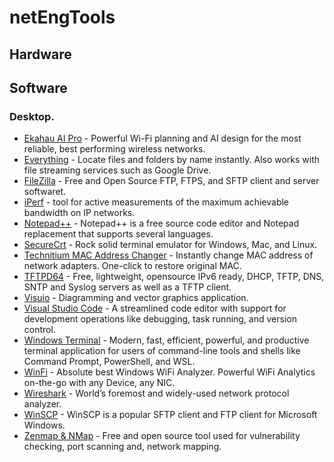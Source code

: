 # netEngTools

## Hardware

## Software

### Desktop.

- [Ekahau AI Pro](https://www.ekahau.com/products/ekahau-connect/ai-pro/) -  Powerful Wi-Fi planning and AI design for the most reliable, best performing wireless networks. </br>
- [Everything](https://www.voidtools.com/) - Locate files and folders by name instantly. Also works with file streaming services such as Google Drive.</br>
- [FileZilla](https://filezilla-project.org/) - Free and Open Source FTP, FTPS, and SFTP client and server softwaret.</br>
- [iPerf](https://iperf.fr/) -  tool for active measurements of the maximum achievable bandwidth on IP networks. </br>
- [Notepad++](https://notepad-plus-plus.org/downloads/) - Notepad++ is a free source code editor and Notepad replacement that supports several languages.</br>
- [SecureCrt](https://www.vandyke.com/cgi-bin/releases.php?product=securecrt) - Rock solid terminal emulator for Windows, Mac, and Linux. </br>
- [Technitium MAC Address Changer](https://technitium.com/tmac/) - Instantly change MAC address of network adapters. One-click to restore original MAC. </br>
- [TFTPD64](https://pjo2.github.io/tftpd64/) - Free, lightweight, opensource IPv6 ready, DHCP, TFTP, DNS, SNTP and Syslog servers as well as a TFTP client. </br>
- [Visuio](https://www.microsoft.com/en-us/microsoft-365/visio/flowchart-software) - Diagramming and vector graphics application. </br>
- [Visual Studio Code](https://code.visualstudio.com/) - A streamlined code editor with support for development operations like debugging, task running, and version control. </br>
- [Windows Terminal](https://github.com/microsoft/terminal) - Modern, fast, efficient, powerful, and productive terminal application for users of command-line tools and shells like Command Prompt, PowerShell, and WSL. </br>
- [WinFi](https://winscp.net/eng/download.php) - Absolute best Windows WiFi Analyzer. Powerful WiFi Analytics on-the-go with any Device, any NIC. </br>
- [Wireshark](https://www.wireshark.org/#download) - World’s foremost and widely-used network protocol analyzer. </br>
- [WinSCP](https://www.tethabyte.com/download) - WinSCP is a popular SFTP client and FTP client for Microsoft Windows. </br>
- [Zenmap & NMap](https://www.tethabyte.com/download) - Free and open source tool used for vulnerability checking, port scanning and, network mapping. </br>

